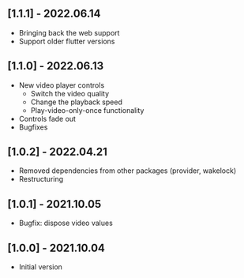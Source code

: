 ## [1.1.1] - 2022.06.14

- Bringing back the web support
- Support older flutter versions

## [1.1.0] - 2022.06.13

- New video player controls
  - Switch the video quality
  - Change the playback speed
  - Play-video-only-once functionality
- Controls fade out
- Bugfixes

## [1.0.2] - 2022.04.21

- Removed dependencies from other packages (provider, wakelock)
- Restructuring

## [1.0.1] - 2021.10.05

- Bugfix: dispose video values

## [1.0.0] - 2021.10.04

- Initial version
